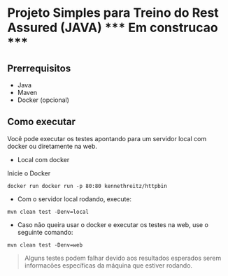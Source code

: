 # Projeto Simples para Treino do Rest Assured (JAVA) *** Em construcao ***

## Prerrequisitos

* Java 
* Maven
* Docker (opcional)

## Como executar

Você pode executar os testes apontando para um servidor local com docker ou diretamente na web.

* Local com docker

Inicie o Docker

````shell script
docker run docker run -p 80:80 kennethreitz/httpbin
````

* Com o servidor local rodando, execute:

```shell script
mvn clean test -Denv=local
```

* Caso não queira usar o docker e executar os testes na web, use o seguinte comando:

```shell script
mvn clean test -Denv=web
```

> Alguns testes podem falhar devido aos resultados esperados serem informacões específicas da máquina que estiver rodando.


